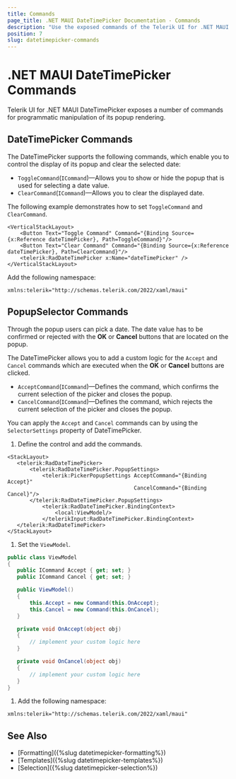 ```yaml
---
title: Commands
page_title: .NET MAUI DateTimePicker Documentation - Commands
description: "Use the exposed commands of the Telerik UI for .NET MAUI DateTimePicker to programmatically manipulate the display of its popup and clear selected dates or accept or cancel the date selection."
position: 7
slug: datetimepicker-commands
---
```


# .NET MAUI DateTimePicker Commands

Telerik UI for .NET MAUI DateTimePicker exposes a number of commands for programmatic manipulation of its popup rendering.  

## DateTimePicker Commands

The DateTimePicker supports the following commands, which enable you to control the display of its popup and clear the selected date:

* `ToggleCommand`(`ICommand`)&mdash;Allows you to show or hide the popup that is used for selecting a date value.
* `ClearCommand`(`ICommand`)&mdash;Allows you to clear the displayed date.

The following example demonstrates how to set `ToggleCommand` and `ClearCommand`.

```XAML
<VerticalStackLayout>
	<Button Text="Toggle Command" Command="{Binding Source={x:Reference dateTimePicker}, Path=ToggleCommand}"/>
	<Button Text="Clear Command" Command="{Binding Source={x:Reference dateTimePicker}, Path=ClearCommand}"/>
	<telerik:RadDateTimePicker x:Name="dateTimePicker" />
</VerticalStackLayout>
```

Add the following namespace:

 ```XAML
xmlns:telerik="http://schemas.telerik.com/2022/xaml/maui"
 ```

## PopupSelector Commands

Through the popup users can pick a date. The date value has to be confirmed or rejected with the **OK** or **Cancel** buttons that are located on the popup.

The DateTimePicker allows you to add a custom logic for the `Accept` and `Cancel` commands which are executed when the **OK** or **Cancel** buttons are clicked.

* `AcceptCommand`(`ICommand`)&mdash;Defines the command, which confirms the current selection of the picker and closes the popup.
* `CancelCommand`(`ICommand`)&mdash;Defines the command, which rejects the current selection of the picker and closes the popup.

You can apply the `Accept` and `Cancel` commands can by using the `SelectorSettings` property of DateTimePicker.

1. Define the control and add the commands.

 ```XAML
<StackLayout>
    <telerik:RadDateTimePicker>
        <telerik:RadDateTimePicker.PopupSettings>
            <telerik:PickerPopupSettings AcceptCommand="{Binding Accept}"
                                         CancelCommand="{Binding Cancel}"/>
        </telerik:RadDateTimePicker.PopupSettings>
            <telerik:RadDateTimePicker.BindingContext>
                <local:ViewModel/>
            </telerikInput:RadDateTimePicker.BindingContext>
    </telerik:RadDateTimePicker>
</StackLayout>
 ```

1. Set the `ViewModel`.

 ```C#
public class ViewModel
{
    public ICommand Accept { get; set; }
    public ICommand Cancel { get; set; }

    public ViewModel()
    {
        this.Accept = new Command(this.OnAccept);
        this.Cancel = new Command(this.OnCancel);
    }

    private void OnAccept(object obj)
    {
        // implement your custom logic here
    }

    private void OnCancel(object obj)
    {
        // implement your custom logic here
    }
}
 ```

1. Add the following namespace:

 ```XAML
xmlns:telerik="http://schemas.telerik.com/2022/xaml/maui"
 ```

## See Also

- [Formatting]({%slug datetimepicker-formatting%})
- [Templates]({%slug datetimepicker-templates%})
- [Selection]({%slug datetimepicker-selection%})
